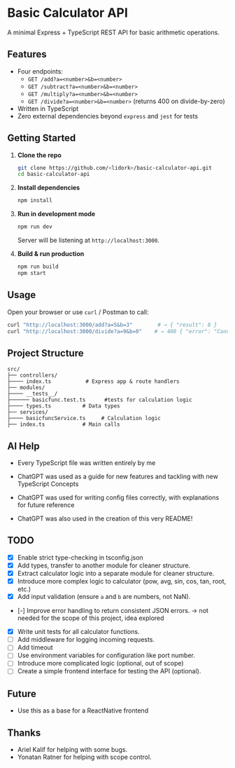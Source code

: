 # Basic Calculator API

A minimal Express + TypeScript REST API for basic arithmetic operations.

## Features

- Four endpoints:  
  - `GET /add?a=<number>&b=<number>`  
  - `GET /subtract?a=<number>&b=<number>`  
  - `GET /multiply?a=<number>&b=<number>`  
  - `GET /divide?a=<number>&b=<number>` (returns 400 on divide-by-zero)  
- Written in TypeScript  
- Zero external dependencies beyond `express` and `jest` for tests

## Getting Started

1. **Clone the repo**  
   ```bash
   git clone https://github.com/<lidork>/basic-calculator-api.git
   cd basic-calculator-api
   ```

2. **Install dependencies**  
   ```bash
   npm install
   ```

3. **Run in development mode**  
   ```bash
   npm run dev
   ```  
   Server will be listening at `http://localhost:3000`.

4. **Build & run production**  
   ```bash
   npm run build
   npm start
   ```

## Usage

Open your browser or use `curl` / Postman to call:

```bash
curl "http://localhost:3000/add?a=5&b=3"        # → { "result": 8 }
curl "http://localhost:3000/divide?a=9&b=0"    # → 400 { "error": "Cannot divide by zero" }
```

## Project Structure

```
src/
├── controllers/
├──── index.ts           # Express app & route handlers
├── modules/
├──── __tests__/
├────── basicfunc.test.ts      #tests for calculation logic
├──── types.ts          # Data types
├── services/
├──── basicfuncService.ts     # Calculation logic
├── index.ts            # Main calls  
```
## AI Help
- Every TypeScript file was written entirely by me

- ChatGPT was used as a guide for new features and tackling with new TypeScript Concepts
- ChatGPT was used for writing config files correctly, with explanations for future reference
- ChatGPT was also used in the creation of this very README!


## TODO

- [x] Enable strict type-checking in tsconfig.json 
- [x] Add types, transfer to another module for cleaner structure.
- [x] Extract calculator logic into a separate module for cleaner structure.
- [x] Introduce more complex logic to calculator (pow, avg, sin, cos, tan, root, etc.)
- [x] Add input validation (ensure `a` and `b` are numbers, not NaN).
- [-] Improve error handling to return consistent JSON errors. -> not needed for the scope of this project, idea explored
- [x] Write unit tests for all calculator functions.
- [ ] Add middleware for logging incoming requests.
- [ ] Add timeout 
- [ ] Use environment variables for configuration like port number.
- [ ] Introduce more complicated logic (optional, out of scope)
- [ ] Create a simple frontend interface for testing the API (optional).

## Future
- Use this as a base for a ReactNative frontend

## Thanks
- Ariel Kalif for helping with some bugs.
- Yonatan Ratner for helping with scope control.